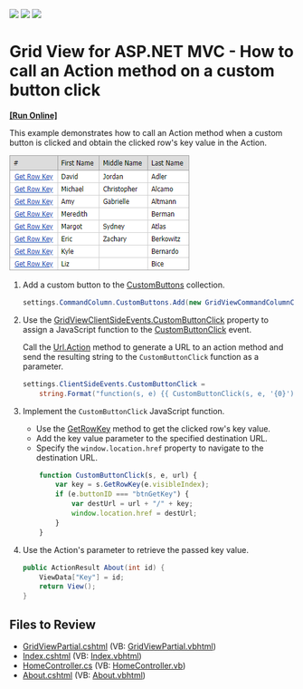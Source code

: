 <!-- default badges list -->
![](https://img.shields.io/endpoint?url=https://codecentral.devexpress.com/api/v1/VersionRange/128551267/14.1.3%2B)
[![](https://img.shields.io/badge/Open_in_DevExpress_Support_Center-FF7200?style=flat-square&logo=DevExpress&logoColor=white)](https://supportcenter.devexpress.com/ticket/details/E4827)
[![](https://img.shields.io/badge/📖_How_to_use_DevExpress_Examples-e9f6fc?style=flat-square)](https://docs.devexpress.com/GeneralInformation/403183)
<!-- default badges end -->

# Grid View for ASP.NET MVC - How to call an Action method on a custom button click
<!-- run online -->
**[[Run Online]](https://codecentral.devexpress.com/128551267/)**
<!-- run online end -->

This example demonstrates how to call an Action method when a custom button is clicked and obtain the clicked row's key value in the Action.

![Grid](grid.png)

1.  Add a custom button to the [CustomButtons](https://docs.devexpress.com/AspNet/DevExpress.Web.GridViewCommandColumn.CustomButtons) collection.

    ```cs
    settings.CommandColumn.CustomButtons.Add(new GridViewCommandColumnCustomButton() { ID = "btnGetKey", Text = "Get Row Key" });
    ```

1. Use the [GridViewClientSideEvents.CustomButtonClick](https://docs.devexpress.com/AspNet/DevExpress.Web.GridViewClientSideEvents.CustomButtonClick) property to assign a JavaScript function to the [CustomButtonClick](https://docs.devexpress.com/AspNet/js-ASPxClientGridView.CustomButtonClick) event. 

    Call the [Url.Action](https://learn.microsoft.com/ru-ru/dotnet/api/system.web.mvc.urlhelper.action) method to generate a URL to an action method and send the resulting string to the `CustomButtonClick` function as a parameter.

    ```cs
    settings.ClientSideEvents.CustomButtonClick =
        string.Format("function(s, e) {{ CustomButtonClick(s, e, '{0}'); }}", Url.Action("About", "Home"));
    ```

1. Implement the `CustomButtonClick` JavaScript function.

    * Use the [GetRowKey](https://docs.devexpress.com/AspNet/js-ASPxClientGridView.GetRowKey(visibleIndex)) method to get the clicked row's key value. 
    * Add the key value parameter to the specified destination URL.
    * Specify the `window.location.href` property to navigate to the destination URL.

    ```js
        function CustomButtonClick(s, e, url) {
            var key = s.GetRowKey(e.visibleIndex);
            if (e.buttonID === "btnGetKey") {
                var destUrl = url + "/" + key;
                window.location.href = destUrl;
            }
        }
    ```

1. Use the Action's parameter to retrieve the passed key value.  

    ```cs
    public ActionResult About(int id) { 
        ViewData["Key"] = id; 
        return View(); 
    } 
    ```

## Files to Review

* [GridViewPartial.cshtml](./CS/Sample/Views/Home/GridViewPartial.cshtml) (VB: [GridViewPartial.vbhtml](./VB/Sample/Views/Home/GridViewPartial.vbhtml))
* [Index.cshtml](./CS/Sample/Views/Home/Index.cshtml) (VB: [Index.vbhtml](./VB/Sample/Views/Home/Index.vbhtml))
* [HomeController.cs](./CS/Sample/Controllers/HomeController.cs) (VB: [HomeController.vb](./VB/Sample/Controllers/HomeController.vb))
* [About.cshtml](./CS/Sample/Views/Home/About.cshtml) (VB: [About.vbhtml](./VB/Sample/Views/Home/About.vbhtml))



